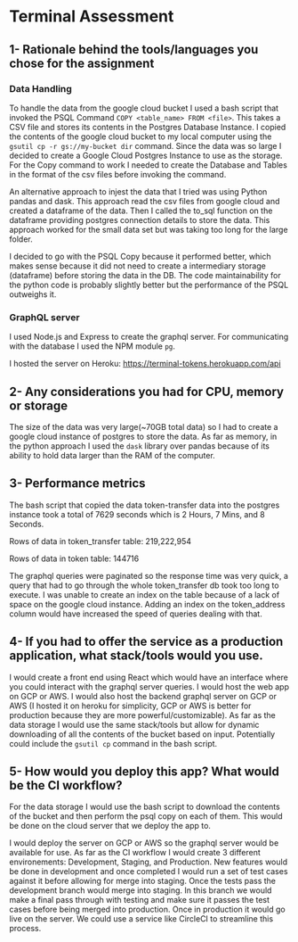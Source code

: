 # Terminal Assessment

## 1- Rationale behind the tools/languages you chose for the assignment

### Data Handling

To handle the data from the google cloud bucket I used a bash script that invoked the PSQL Command `COPY <table_name> FROM <file>`.
This takes a CSV file and stores its contents in the Postgres Database Instance. I copied the contents of the google cloud bucket
to my local computer using the `gsutil cp -r gs://my-bucket dir` command.
Since the data was so large I decided to create a Google Cloud Postgres Instance to use as the storage. For the Copy command to work
I needed to create the Database and Tables in the format of the csv files before invoking the command. 

An alternative approach to injest the data that I tried was using Python pandas and dask. This approach read the csv files from google
cloud and created a dataframe of the data. Then I called the to_sql function on the dataframe providing postgres connection details to
store the data. This approach worked for the small data set but was taking too long for the large folder. 

I decided to go with the PSQL Copy because it performed better, which makes sense because it did not need to create a intermediary 
storage (dataframe) before storing the data in the DB. The code maintainability for the python code is probably slightly better but 
the performance of the PSQL outweighs it. 

### GraphQL server

I used Node.js and Express to create the graphql server. For communicating with the database I used the NPM module `pg`.

I hosted the server on Heroku: <a href="https://terminal-tokens.herokuapp.com/api" target="_blank">https://terminal-tokens.herokuapp.com/api</a> 

## 2- Any considerations you had for CPU, memory or storage

The size of the data was very large(~70GB total data) so I had to create a google cloud instance of postgres to store the data. 
As far as memory, in the python approach I used the `dask` library over pandas because of its ability to hold data larger than the 
RAM of the computer.

## 3- Performance metrics

The bash script that copied the data token-transfer data into the postgres instance took a total of 7629 seconds which is 
2 Hours, 7 Mins, and 8 Seconds. 

Rows of data in token_transfer table: 219,222,954

Rows of data in token table: 144716

The graphql queries were paginated so the response time was very quick, a query that had to go through the whole token_transfer db
took too long to execute. I was unable to create an index on the table because of a lack of space on the google cloud instance. Adding
an index on the token_address column would have increased the speed of queries dealing with that. 

## 4- If you had to offer the service as a production application, what stack/tools would you use.

I would create a front end using React which would have an interface where you could interact with the graphql server queries. 
I would host the web app on GCP or AWS. I would also host the backend graphql server on GCP or AWS (I hosted it on heroku for simplicity,
GCP or AWS is better for production because they are more powerful/customizable).
As far as the data storage I would use the same stack/tools but allow for dynamic downloading of all the contents of the bucket based
on input. Potentially could include the `gsutil cp` command in the bash script. 

## 5- How would you deploy this app? What would be the CI workflow?

For the data storage I would use the bash script to download the contents of the bucket and then perform the psql copy on each of them.
This would be done on the cloud server that we deploy the app to. 

I would deploy the server on GCP or AWS so the graphql server would be available for use. 
As far as the CI workflow I would create 3 different environements: Development, Staging, and Production. New features would be 
done in development and once completed I would run a set of test cases against it before allowing for merge into staging. Once the 
tests pass the development branch would merge into staging. In this branch we would make a final pass through with testing and make
sure it passes the test cases before being merged into production. Once in production it would go live on the server. 
We could use a service like CircleCI to streamline this process. 

